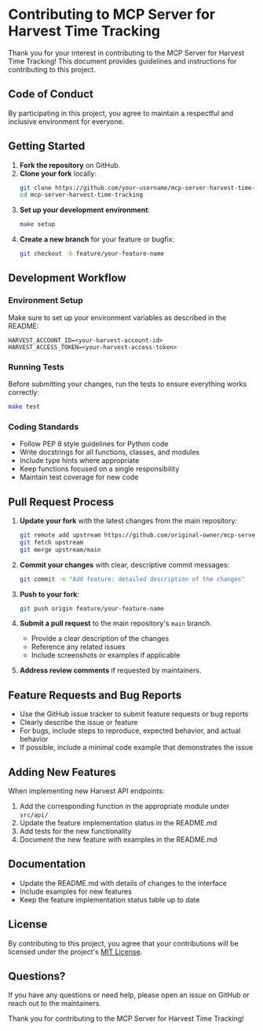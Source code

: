 # Contributing to MCP Server for Harvest Time Tracking

Thank you for your interest in contributing to the MCP Server for Harvest Time Tracking! This document provides guidelines and instructions for contributing to this project.

## Code of Conduct

By participating in this project, you agree to maintain a respectful and inclusive environment for everyone.

## Getting Started

1. **Fork the repository** on GitHub.
2. **Clone your fork** locally:
   ```bash
   git clone https://github.com/your-username/mcp-server-harvest-time-tracking.git
   cd mcp-server-harvest-time-tracking
   ```
3. **Set up your development environment**:
   ```bash
   make setup
   ```
4. **Create a new branch** for your feature or bugfix:
   ```bash
   git checkout -b feature/your-feature-name
   ```

## Development Workflow

### Environment Setup

Make sure to set up your environment variables as described in the README:
```
HARVEST_ACCOUNT_ID=<your-harvest-account-id>
HARVEST_ACCESS_TOKEN=<your-harvest-access-token>
```

### Running Tests

Before submitting your changes, run the tests to ensure everything works correctly:
```bash
make test
```

### Coding Standards

- Follow PEP 8 style guidelines for Python code
- Write docstrings for all functions, classes, and modules
- Include type hints where appropriate
- Keep functions focused on a single responsibility
- Maintain test coverage for new code

## Pull Request Process

1. **Update your fork** with the latest changes from the main repository:
   ```bash
   git remote add upstream https://github.com/original-owner/mcp-server-harvest-time-tracking.git
   git fetch upstream
   git merge upstream/main
   ```

2. **Commit your changes** with clear, descriptive commit messages:
   ```bash
   git commit -m "Add feature: detailed description of the changes"
   ```

3. **Push to your fork**:
   ```bash
   git push origin feature/your-feature-name
   ```

4. **Submit a pull request** to the main repository's `main` branch.
   - Provide a clear description of the changes
   - Reference any related issues
   - Include screenshots or examples if applicable

5. **Address review comments** if requested by maintainers.

## Feature Requests and Bug Reports

- Use the GitHub issue tracker to submit feature requests or bug reports
- Clearly describe the issue or feature
- For bugs, include steps to reproduce, expected behavior, and actual behavior
- If possible, include a minimal code example that demonstrates the issue

## Adding New Features

When implementing new Harvest API endpoints:

1. Add the corresponding function in the appropriate module under `src/api/`
2. Update the feature implementation status in the README.md
3. Add tests for the new functionality
4. Document the new feature with examples in the README.md

## Documentation

- Update the README.md with details of changes to the interface
- Include examples for new features
- Keep the feature implementation status table up to date

## License

By contributing to this project, you agree that your contributions will be licensed under the project's [MIT License](LICENSE).

## Questions?

If you have any questions or need help, please open an issue on GitHub or reach out to the maintainers.

Thank you for contributing to the MCP Server for Harvest Time Tracking!
